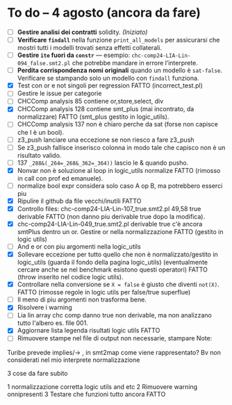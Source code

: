 # To do – 4 agosto (ancora da fare)

- [ ] **Gestire analisi dei contratti** solidity. *(Iniziato)*
- [ ] **Verificare `findall`** nella funzione `print_all_models` per assicurarsi che mostri tutti i modelli trovati senza effetti collaterali.
- [ ] **Gestire `ite` fuori da `constr`** — esempio: `chc-comp24-LIA-Lin-094_false.smt2.pl` che potrebbe mandare in errore l’interprete.
- [ ] **Perdita corrispondenza nomi originali** quando un modello è `sat-false`. Verificare se stampando solo un modello con `findall` funziona.
- [x] Test con or e not singoli per regression FATTO (incorrect_test.pl)
- [ ] Gestire le issue per categorie
- [ ] CHCComp analysis 85 contiene or,store,select, div
- [x] CHCComp analysis 128 contiene smt_plus (mai incontrato, da normalizzare) FATTO (smt_plus gestito in logic_utils).
- [ ] CHCComp analysis 137 non è chiaro perche da sat (forse non capisce che I è un bool).
- [ ] z3_push lanciare una eccezione se non riesco a fare z3_push
- [ ] Se z3_push fallisce inserisco colonna in modo tale che capisco non è un risultato valido.
- [ ] 137 `_288&(_264=_268&_362=_364))` lascio le & quando pusho.
- [x] Nonvar non è soluzione al loop in logic_utils normalize FATTO (rimosso in call con prof ed emanuele).
- [ ] normalize bool expr considera solo caso A op B, ma potrebbero esserci piu
- [x] Ripulire il github da file vecchi/inutili FATTO
- [x] Controllo files: chc-comp24-LIA-Lin-107_true.smt2.pl 49,58 true derivable FATTO (non danno piu derivable true dopo la modifica).
- [x] chc-comp24-LIA-Lin-049_true.smt2.pl derivable true c'è ancora smtPlus dentro un or. Gestire or nella normalizzazione FATTO (gestito in logic utils)
- [ ] And e or con piu argomenti nella logic_utils
- [x] Sollevare eccezione per tutto quello che non è normalizzato/gestito in logic_utils (guarda il fondo della pagina logic_utils) (eventualmente cercare anche se nel benchmark esistono questi operatori) FATTO (throw inserito nel codice logic utils).
- [x] Controllare nella conversione se `X = false` è giusto che diventi `not(X)`. FATTO (rimosse regole in logic utils per false/true superflue) 
- [ ] Il meno di piu argomenti non trasforma bene.
- [x] Risolvere i warning
- [ ] Lia lin array chc comp danno true non derivable, ma non analizzano tutto l'albero es. file 001.
- [x] Aggiornare lista legenda risultati logic utils  FATTO
- [ ] Rimuovere stampe nel file di output non necessarie, stampare 
Note:

Turibe prevede implies/->  , in smt2map come viene rappresentato?
Bv non considerati nel mio interprete normalizzazione


3 cose da fare subito

1 normalizzazione corretta logic utils and etc
2 Rimuovere warning onnipresenti 
3 Testare che funzioni tutto ancora FATTO
